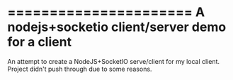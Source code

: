 ======================
A nodejs+socketio client/server demo for a client
======================

An attempt to create a NodeJS+SocketIO serve/client for my local client. Project didn't push through due to some reasons.

